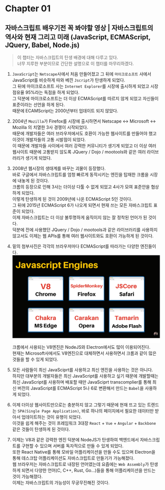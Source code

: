 # Chapter 01

## 자바스크립트 배우기전 꼭 봐야할 영상 | 자바스크립트의 역사와 현재 그리고 미래 (JavaScript, ECMAScript, JQuery, Babel, Node.js)

> 이 챕터는 자바스크립트의 탄생 배경에 대해 다루고 있다.<br>
> 너무 지루한 부분이므로 간단한 설명으로 이 챕터를 마무리하겠다.

1. `JavaScript`는 `Netscape`사에서 처음 만들어졌고 그 뒤에 `마이크로소프트` 사에서 JavaScript를 비슷하게 따와 베낀 `Jscript`가 탄생하게 되었다.<br>그 뒤에 마이크로소프트 사는 `Internet Explorer`를 시장에 출시하게 되었고 시장 점유율 95%라는 독점을 하게 되었다.<br>그 덕분에 마이크로소프트는 더 이상 ECMAScript를 따르지 않게 되었고 자신들이 표준이라는 선언을 하게 된다.<br>때문에 ECAMScript는 2000년부터 업데이트 되지 않았다.

2. 2004년 `Mozilla`가 Firefox를 시장에 출시하면서 Netscape <-> Microsoft <-> Mozilla 의 치열한 3사 경쟁이 시작되었다.<br>때문에 개발자들은 여러 브라우저에서도 호환이 가능한 웹사이트를 만들어야 했고 이것이 개발자들의 고통 시발점이 되었다.<br>이 때문에 개발자들 사이에서 여러 강력한 커뮤니티가 생기게 되었고 더 이상 여러 웹사이트 때문에 고통받지 않도록 JQuery / Dojo / mootools와 같은 여러 라이브러리가 생기게 되었다.

3. 2008년 웹시장의 생태계를 바꾸는 괴물이 등장했다.<br>바로 구글에서 자바스크립트를 엄청 빠르게 동작시키는 엔진을 탑재한 크롬을 시장에 내놓게 된 것이다.<br>크롬의 등장으로 인해 3사는 더이상 다툴 수 없게 되었고 4사가 모여 표준안을 협상하게 되었다.<br>이렇게 탄생하게 된 것이 2009년에 나온 ECMAScript 5인 것이다.<br>그 뒤에 2015년 ECMAScript 6가 나오게 되면서 현재 쓰는 모든 자바스크립트 표준이 되었다.<br>이제 자바스크립트는 더 이상 불투명하게 움직이지 않는 잘 정착된 언어가 된 것이다.<br>덕분에 전에 사용했던 JQuery / Dojo / mootools과 같은 라이브러리를 사용하지 않고서도 이제는 웹 APIs를 통해 여러 웹사이트와도 호환이 가능하게 된 것이다.

4. 밑의 첨부사진은 각각의 브라우저마다 ECMAScript를 따라가는 다양한 엔진들이다.<br>
   ![챕터1-1](Chapter1-1.png)<br>
   크롬에서 사용되는 V8엔진은 NodeJS와 Electron에서도 많이 이용되어진다.<br>현재는 Microsoft사에서도 V8엔진으로 대체하면서 사용하면서 크롬과 같이 많은 것들을 할 수 있게 되었다.

5. 모든 사람들이 최신 JavaSciprt를 사용하고 최신 엔진을 사용하는 것은 아니다.<br>하지만 대부분의 개발자들은 최신 JavaScript를 사용하고 싶기 때문에 개발할때는 최신 JavaScript를 사용하며 배포할 때만 JavaSciprt transcomplier를 통해 최신 버전의 JavaScript를 ECMAScript 5나 6로 변환해서 만드는 `Babel`을 사용하게 되었다.

6. 이제 더이상 웹사이트만으로는 충분하지 않고 그렇기 때문에 현재 뜨고 있는 트렌드는 `SPA(Single Page Application)`, 바로 하나의 페이지에서 필요한 데이터만 받아서 업데이트하는 것이 유행이 되었다.<br>이것을 쉽게 해주는 것이 프레임워크 3대장 `React` + `Vue` + `Angular` + `Backbone` 같은 것들이 탄생하게 된 것이다.

7. 이제는 V8과 같은 강력한 엔진 덕분에 NodeJS가 탄생하여 백엔드에서 자바스크립트를 구현할 수 있으며 서버를 독자적으로 만들 수 있게 되었다.<br>또한 React Native를 통해 모바일 어플리케이션을 만들 수도 있으며 Electron을 통해 데스크탑 어플리케이션도 자바스크립트로 만들기가 가능해졌다.<br>웹 브라우저는 자바스크립트로 내장된 언어였는데 요즘에는 `Web Assembly`가 탄생하게 되면서 다양한 언어(C, C++, Rust, Go...)들을 통해 어플리케이션을 만드는 것이 가능해졌다.<br>이제는 자바스크립트의 가능성이 무궁무진해진 것이다.
